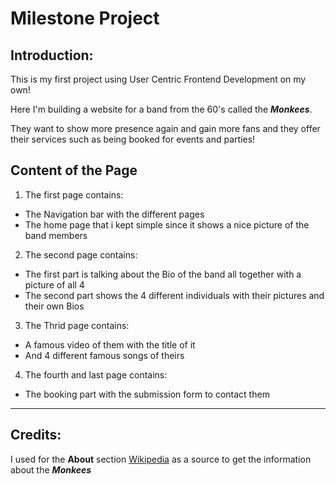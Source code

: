# Milestone Project

## Introduction:

This is my first project using User Centric Frontend Development on my own!

Here I'm building a website for a band from the 60's called the **_Monkees_**. 

They want to show more presence again and gain more fans and they offer their services such as being booked for events and parties!


## Content of the Page

1. The first page contains:
- The Navigation bar with the different pages 
- The home page that i kept simple since it shows a nice picture of the band members
2. The second page contains:
- The first part is talking about the Bio of the band all together with a picture of all 4
- The second part shows the 4 different individuals with their pictures and their own Bios
3. The Thrid page contains:
- A famous video of them with the title of it 
- And 4 different famous songs of theirs
4. The fourth and last page contains:
- The booking part with the submission form to contact them


---


## Credits: 

I used for the **About** section [Wikipedia](https://www.wikipedia.org/) as a source to get the information about the **_Monkees_**